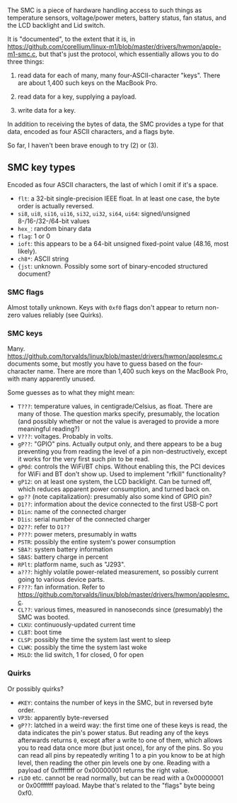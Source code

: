 The SMC is a piece of hardware handling access to such things as temperature sensors, voltage/power meters, battery status, fan status, and the LCD backlight and Lid switch.

It is "documented", to the extent that it is, in https://github.com/corellium/linux-m1/blob/master/drivers/hwmon/apple-m1-smc.c, but that's just the protocol, which essentially allows you to do three things:

1. read data for each of many, many four-ASCII-character "keys". There are about 1,400 such keys on the MacBook Pro.

2. read data for a key, supplying a payload.

3. write data for a key.

In addition to receiving the bytes of data, the SMC provides a type for that data, encoded as four ASCII characters, and a flags byte.

So far, I haven't been brave enough to try (2) or (3).

## SMC key types

Encoded as four ASCII characters, the last of which I omit if it's a space.

* `flt`: a 32-bit single-precision IEEE float. In at least one case, the byte order is actually reversed.
* `si8`, `ui8`, `si16`, `ui16`, `si32`, `ui32`, `si64`, `ui64`: signed/unsigned 8-/16-/32-/64-bit values
* `hex_`: random binary data
* `flag`: 1 or 0
* `ioft`: this appears to be a 64-bit unsigned fixed-point value (48.16, most likely).
* `ch8*`: ASCII string
* `{jst`: unknown. Possibly some sort of binary-encoded structured document?

### SMC flags

Almost totally unknown. Keys with `0xf0` flags don't appear to return non-zero values reliably (see Quirks).

### SMC keys

Many. https://github.com/torvalds/linux/blob/master/drivers/hwmon/applesmc.c documents some, but mostly you have to guess based on the four-character name. There are more than 1,400 such keys on the MacBook Pro, with many apparently unused.

Some guesses as to what they might mean:
* `T???`: temperature values, in centigrade/Celsius, as float. There are many of those. The question marks specify, presumably, the location (and possibly whether or not the value is averaged to provide a more meaningful reading?)
* `V???`: voltages. Probably in volts.
* `gP??`: "GPIO" pins. Actually output only, and there appears to be a bug preventing you from reading the level of a pin non-destructively, except it works for the very first such pin to be read.
* `gP0d`: controls the WiFi/BT chips.  Without enabling this, the PCI devices for WiFi and BT don't show up.  Used to implement "rfkill" functionality?
* `gP12`: on at least one system, the LCD backlight. Can be turned off, which reduces apparent power consumption, and turned back on.
* `gp??` (note capitalization): presumably also some kind of GPIO pin?
* `D1??`: information about the device connected to the first USB-C port
* `D1in`: name of the connected charger
* `D1is`: serial number of the connected charger
* `D2??`: refer to `D1??`
* `P???`: power meters, presumably in watts
* `PSTR`: possibly the entire system's power consumption
* `SBA?`: system battery information
* `SBAS`: battery charge in percent
* `RPlt`: platform name, such as "J293".
* `a???`: highly volatile power-related measurement, so possibly current going to various device parts.
* `F???`: fan information. Refer to https://github.com/torvalds/linux/blob/master/drivers/hwmon/applesmc.c.
* `CL??`: various times, measured in nanoseconds since (presumably) the SMC was booted.
* `CLKU`: continuously-updated current time
* `CLBT`: boot time
* `CLSP`: possibly the time the system last went to sleep
* `CLWK`: possibly the time the system last woke
* `MSLD`: the lid switch, 1 for closed, 0 for open

### Quirks

Or possibly quirks?

* `#KEY`: contains the number of keys in the SMC, but in reversed byte order.
* `VP3b`: apparently byte-reversed
* `gP??`: latched in a weird way: the first time one of these keys is read, the data indicates the pin's power status. But reading any of the keys afterwards returns `0`, except after a write to one of them, which allows you to read data once more (but just once), for any of the pins. So you can read all pins by repeatedly writing 1 to a pin you know to be at high level, then reading the other pin levels one by one. Reading with a payload of 0xffffffff or 0x00000001 returns the right value.
* `rLD0` etc. cannot be read normally, but can be read with a 0x00000001 or 0x00ffffff payload. Maybe that's related to the "flags" byte being 0xf0.